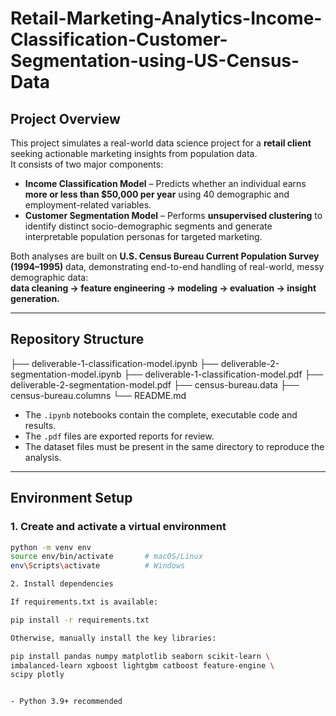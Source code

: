# Retail-Marketing-Analytics-Income-Classification-Customer-Segmentation-using-US-Census-Data  

## Project Overview  
This project simulates a real-world data science project for a **retail client** seeking actionable marketing insights from population data.  
It consists of two major components:  

- **Income Classification Model** – Predicts whether an individual earns **more or less than $50,000 per year** using 40 demographic and employment-related variables.  
- **Customer Segmentation Model** – Performs **unsupervised clustering** to identify distinct socio-demographic segments and generate interpretable population personas for targeted marketing.  

Both analyses are built on **U.S. Census Bureau Current Population Survey (1994–1995)** data, demonstrating end-to-end handling of real-world, messy demographic data:  
**data cleaning → feature engineering → modeling → evaluation → insight generation.**

---

##  Repository Structure  
├── deliverable-1-classification-model.ipynb
├── deliverable-2-segmentation-model.ipynb
├── deliverable-1-classification-model.pdf
├── deliverable-2-segmentation-model.pdf
├── census-bureau.data
├── census-bureau.columns
└── README.md


- The `.ipynb` notebooks contain the complete, executable code and results.  
- The `.pdf` files are exported reports for review.  
- The dataset files must be present in the same directory to reproduce the analysis.  

---

## Environment Setup  

### 1. Create and activate a virtual environment  
```bash
python -m venv env
source env/bin/activate       # macOS/Linux
env\Scripts\activate          # Windows

2. Install dependencies

If requirements.txt is available:

pip install -r requirements.txt

Otherwise, manually install the key libraries:

pip install pandas numpy matplotlib seaborn scikit-learn \
imbalanced-learn xgboost lightgbm catboost feature-engine \
scipy plotly


- Python 3.9+ recommended
